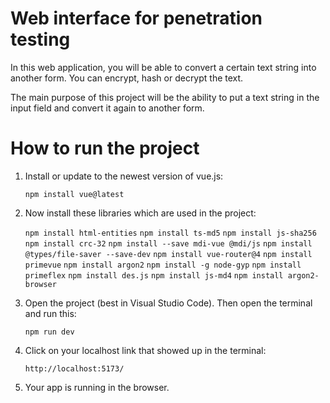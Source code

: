 # Web interface for penetration testing
In this web application, you will be able to convert a certain text string into another form. 
You can encrypt, hash or decrypt the text. 

The main purpose of this project will be the ability to put a text string in the input field and convert it again to another form.

# How to run the project

1. Install or update to the newest version of vue.js:

   ```npm install vue@latest```

1. Now install these libraries which are used in the project:

   ```npm install html-entities```
   ```npm install ts-md5```
   ```npm install js-sha256```
   ```npm install crc-32```
   ```npm install --save mdi-vue @mdi/js```
   ```npm install @types/file-saver --save-dev```
   ```npm install vue-router@4```
   ```npm install primevue```
   ```npm install argon2```
   ```npm install -g node-gyp```
   ```npm install primeflex```
   ```npm install des.js```
   ```npm install js-md4```
   ```npm install argon2-browser```

3. Open the project (best in Visual Studio Code). Then open the terminal and run this:

   ```npm run dev```

4. Click on your localhost link that showed up in the terminal:

   ```http://localhost:5173/```

5. Your app is running in the browser.
 
